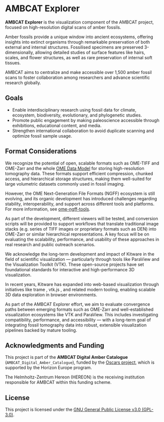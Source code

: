 # AMBCAT Explorer

**AMBCAT Explorer** is the visualization component of the AMBCAT project, focused on high-resolution digital scans of amber fossils.

Amber fossils provide a unique window into ancient ecosystems, offering insights into extinct organisms through remarkable preservation of both external and internal structures. Fossilised specimens are preserved 3-dimensionally, allowing detailed studies of surface features like hairs, scales, and flower structures, as well as rare preservation of internal soft tissues.

AMBCAT aims to centralize and make accessible over 1,500 amber fossil scans to foster collaboration among researchers and advance scientific research globally.

## Goals
- Enable interdisciplinary research using fossil data for climate, ecosystem, biodiversity, evolutionary, and phylogenetic studies.
- Promote public engagement by making paleoscience accessible through exhibitions, educational content, and media.
- Strengthen international collaboration to avoid duplicate scanning and optimize fossil sample usage.

## Format Considerations
We recognize the potential of open, scalable formats such as OME-TIFF and OME-Zarr and the whole [OME Data Model](https://ome-model.readthedocs.io/en/stable/index.html) for storing high-resolution tomography data. These formats support efficient compression, chunked access, and hierarchical storage structures, making them well-suited for large volumetric datasets commonly used in fossil imaging.

However, the OME Next-Generation File Formats (NGFF) ecosystem is still evolving, and its organic development has introduced challenges regarding stability, interoperability, and support across different tools and platforms. For more information, see [ome-ngff-tools](https://ome.github.io/ome-ngff-tools/).

As part of the development, different viewers will be tested, and conversion scripts will be provided to support workflows that translate traditional image stacks (e.g. series of TIFF images or proprietary formats such as DEN) into OME-Zarr or similar hierarchical representations. A key focus will be on evaluating the scalability, performance, and usability of these approaches in real research and public outreach scenarios.

We acknowledge the long-term development and impact of Kitware in the field of scientific visualization — particularly through tools like ParaView  and the Visualization Toolkit (VTK). These open-source projects have set foundational standards for interactive and high-performance 3D visualization.

In recent years, Kitware has expanded into web-based visualization through initiatives like trame
, vtk.js
, and related modern tooling, enabling scalable 3D data exploration in browser environments.

As part of the AMBCAT Explorer effort, we aim to evaluate convergence paths between emerging formats such as OME-Zarr and well-established visualization ecosystems like VTK and ParaView. This includes investigating compatibility, performance, and accessibility — with a long-term goal of integrating fossil tomography data into robust, extensible visualization pipelines backed by mature tooling.

## Acknowledgments and Funding

This project is part of the **AMBCAT Digital Amber Catalogue** (`AMBCAT_Digital_Amber_Catalogue`), funded by the [Oscars project](https://oscars-project.eu/projects/ambcat-digital-amber-catalogue), which is supported by the Horizon Europe program.

The Helmholtz-Zentrum Hereon (HEREON) is the receiving institution responsible for AMBCAT within this funding scheme.

## License
This project is licensed under the [GNU General Public License v3.0 (GPL-3.0)](https://opensource.org/licenses/GPL-3.0).
